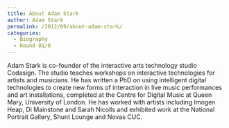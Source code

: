 ```yaml
---
title: About Adam Stark
author: Adam Stark
permalink: /2012/09/about-adam-stark/
categories:
  - Biography
  - Round 01/0
---
```

Adam Stark is co-founder of the interactive arts technology studio Codasign. The studio teaches workshops on interactive technologies for artists and musicians. He has written a PhD on using intelligent digital technologies to create new forms of interaction in live music performances and art installations, completed at the Centre for Digital Music at Queen Mary, University of London. He has worked with artists including Imogen Heap, Di Mainstone and Sarah Nicolls and exhibited work at the National Portrait Gallery, Shunt Lounge and Novas CUC.
